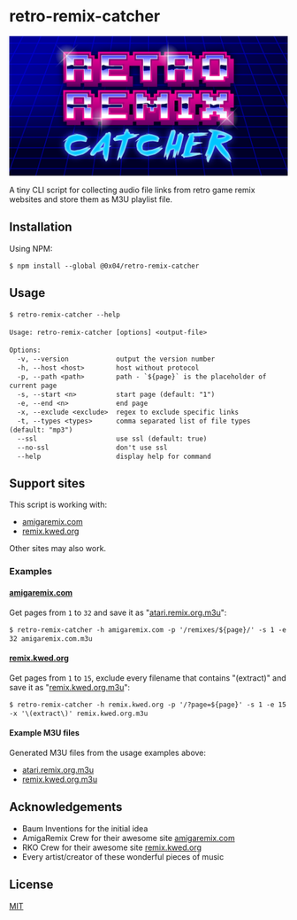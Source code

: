 # retro-remix-catcher

![retro-remix-catcher-logo](assets/logo.png)

A tiny CLI script for collecting audio file links from retro game remix
websites and store them as M3U playlist file.


## Installation

Using NPM:

```
$ npm install --global @0x04/retro-remix-catcher
```


## Usage

```
$ retro-remix-catcher --help

Usage: retro-remix-catcher [options] <output-file>

Options:
  -v, --version            output the version number
  -h, --host <host>        host without protocol
  -p, --path <path>        path - `${page}` is the placeholder of current page
  -s, --start <n>          start page (default: "1")
  -e, --end <n>            end page
  -x, --exclude <exclude>  regex to exclude specific links
  -t, --types <types>      comma separated list of file types (default: "mp3")
  --ssl                    use ssl (default: true)
  --no-ssl                 don't use ssl
  --help                   display help for command
```


## Support sites

This script is working with:

* [amigaremix.com][AmigaRemix] 
* [remix.kwed.org][RKO] 

Other sites may also work.


### Examples

#### [amigaremix.com][AmigaRemix]

Get pages from `1` to `32` and save it as "[atari.remix.org.m3u][ExampleM3U_AmigaRemix]":

```
$ retro-remix-catcher -h amigaremix.com -p '/remixes/${page}/' -s 1 -e 32 amigaremix.com.m3u
```

#### [remix.kwed.org][RKO]

Get pages from `1` to `15`, exclude every filename that contains "(extract)" and save it as "[remix.kwed.org.m3u][ExampleM3U_RKO]":

```
$ retro-remix-catcher -h remix.kwed.org -p '/?page=${page}' -s 1 -e 15 -x '\(extract\)' remix.kwed.org.m3u
```

#### Example M3U files

Generated M3U files from the usage examples above:

* [atari.remix.org.m3u][ExampleM3U_AmigaRemix]
* [remix.kwed.org.m3u][ExampleM3U_RKO]


## Acknowledgements

* Baum Inventions for the initial idea
* AmigaRemix Crew for their awesome site [amigaremix.com][AmigaRemix]
* RKO Crew for their awesome site [remix.kwed.org][RKO]
* Every artist/creator of these wonderful pieces of music


## License

[MIT][license]


<!-- Links -->
[license]: ./license.md
[RKO]: https://remix.kwed.org
[AmigaRemix]: https://amigaremix.com
[ExampleM3U_AmigaRemix]: ./example-files/amigaremix.com.m3u
[ExampleM3U_RKO]: ./example-files/remix.kwed.org.m3u
